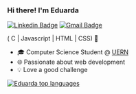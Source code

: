 ### Hi there! I'm Eduarda

[![Linkedin Badge](https://img.shields.io/badge/-LinkedIn-6633cc?style=flat-square&logo=Linkedin&logoColor=white&link=https://[www.linkedin.com/in/EduardaRocha-5958a61a9/)](https://br.linkedin.com/in/eduarda-rocha-6b784a259/)
[![Gmail Badge](https://img.shields.io/badge/-contato@eduardarocha.com-6633cc?style=flat-square&logo=Gmail&logoColor=white&link=mailto:rochaeduarda98133@gmail.com)](mailto:rochaeduarda98133@gmail.com)

( C  | Javascript | HTML | CSS) 🚀
- 🎓 Computer Science Student @ [UERN](https://portal.uern.br/)
- 🌐 Passionate about web development
- 💡 Love a good challenge

<div align="left">
  
[![Eduarda top languages](https://github-readme-stats.vercel.app/api/top-langs/?username=dudarocha81&theme=blue-white)](https://github.com/anuraghazra/github-readme-stats)
  
 </div>
